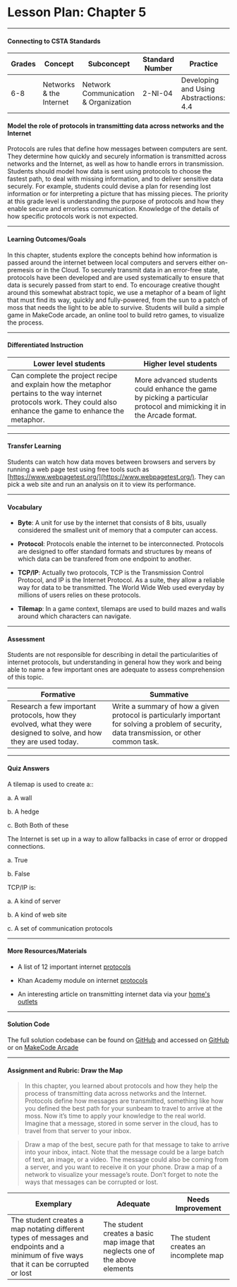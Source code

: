 # Lesson Plan: Chapter 5
---
#### Connecting to CSTA Standards

Grades | Concept | Subconcept | Standard Number | Practice
---|---|---|---|---
6-8 | Networks & the Internet | Network Communication & Organization | 2-NI-04 | Developing and Using Abstractions: 4.4 |

#### Model the role of protocols in transmitting data across networks and the Internet

Protocols are rules that define how messages between computers are sent. They determine how quickly and securely information is transmitted across networks and the Internet, as well as how to handle errors in transmission. Students should model how data is sent using protocols to choose the fastest path, to deal with missing information, and to deliver sensitive data securely. For example, students could devise a plan for resending lost information or for interpreting a picture that has missing pieces. The priority at this grade level is understanding the purpose of protocols and how they enable secure and errorless communication. Knowledge of the details of how specific protocols work is not expected.

---

#### Learning Outcomes/Goals

In this chapter, students explore the concepts behind how information is passed around the internet between local computers and servers either on-premesis or in the Cloud. To securely transmit data in an error-free state, protocols have been developed and are used systematically to ensure that data is securely passed from start to end. To encourage creative thought around this somewhat abstract topic, we use a metaphor of a beam of light that must find its way, quickly and fully-powered, from the sun to a patch of moss that needs the light to be able to survive. Students will build a simple game in MakeCode arcade, an online tool to build retro games, to visualize the process.

---

#### Differentiated Instruction

Lower level students | Higher level students
---|---
Can complete the project recipe and explain how the metaphor pertains to the way internet protocols work. They could also enhance the game to enhance the metaphor. | More advanced students could enhance the game by picking a particular protocol and mimicking it in the Arcade format.

---

#### Transfer Learning

Students can watch how data moves between browsers and servers by running a web page test using free tools such as [https://www.webpagetest.org/](https://www.webpagetest.org/). They can pick a web site and run an analysis on it to view its performance. 

---

#### Vocabulary

- **Byte**: A unit for use by the internet that consists of 8 bits, usually considered the smallest unit of memory that a computer can access.

- **Protocol**: Protocols enable the internet to be interconnected. Protocols are designed to offer standard formats and structures by means of which data can be transfered from one endpoint to another.

- **TCP/IP**: Actually two protocols, TCP is the Transmission Control Protocol, and IP is the Internet Protocol. As a suite, they allow a reliable way for data to be transmitted. The World Wide Web used everyday by millions of users relies on these protocols.

- **Tilemap**: In a game context, tilemaps are used to build mazes and walls around which characters can navigate.

---

#### Assessment

Students are not responsible for describing in detail the particularities of internet protocols, but understanding in general how they work and being able to name a few important ones are adequate to assess comprehension of this topic.

Formative | Summative
---|---
Research a few important protocols, how they evolved, what they were designed to solve, and how they are used today. | Write a summary of how a given protocol is particularly important for solving a problem of security, data transmission, or other common task.

---

#### Quiz Answers

A tilemap is used to create a::  

a. A wall  

b. A hedge  

c. <span class="highlight">Both Both of these</span> 

The Internet is set up in a way to allow fallbacks in case of error or dropped connections. 

a. <span class="highlight">True</span>

b. False 

TCP/IP is:  

a. A kind of server  

b. A kind of web site 

c. <span class="highlight">A set of communication protocols</span>

---

#### More Resources/Materials

- A list of 12 important internet [protocols](https://tyonote.com/internet_protocols_types/)

- Khan Academy module on internet [protocols](https://www.khanacademy.org/computing/computers-and-internet/xcae6f4a7ff015e7d:the-internet/xcae6f4a7ff015e7d:the-internet-protocol-suite/a/the-internet-protocols)

- An interesting article on transmitting internet data via your [home's outlets](https://www.popularmechanics.com/home/interior-projects/how-to/a14101/how-to-transmit-internet-power-outlets/)

---

#### Solution Code

The full solution codebase can be found on [GitHub](https://github.com/CS4Kids/CS4Kids-Glowing-Moss) and accessed on [GitHub](https://cs4kids.github.io/CS4Kids-Glowing-Moss/) or on [MakeCode Arcade](https://makecode.com/_LCri8PVcvLy8)

---

#### Assignment and Rubric: Draw the Map

> In this chapter, you learned about protocols and how they help the process of transmitting data across networks and the Internet. Protocols define how messages are transmitted, something like how you defined the best path for your sunbeam to travel to arrive at the moss. Now it’s time to apply your knowledge to the real world. Imagine that a message, stored in some server in the cloud, has to travel from that server to your inbox. 

> Draw a map of the best, secure path for that message to take to arrive into your inbox, intact. Note that the message could be a large batch of text, an image, or a video. The message could also be coming from a server, and you want to receive it on your phone. Draw a map of a network to visualize your message’s route. Don’t forget to note the ways that messages can be corrupted or lost.  

Exemplary | Adequate | Needs Improvement 
---|---|---
The student creates a map notating different types of messages and endpoints and a minimum of five ways that it can be corrupted or lost | The student creates a basic map image that neglects one of the above elements | The student creates an incomplete map


